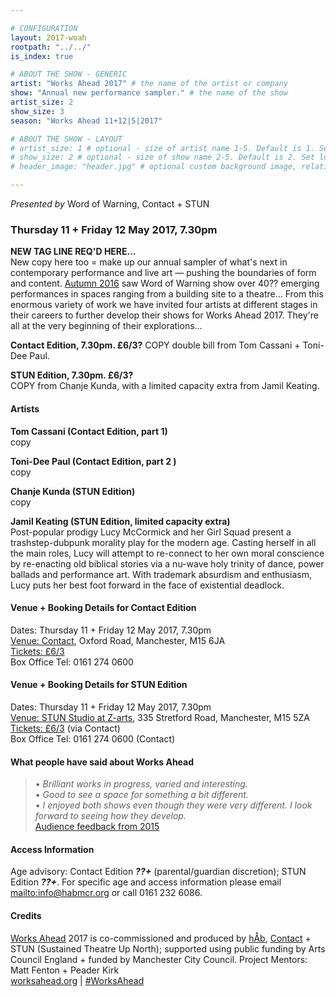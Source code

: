 ```yaml
---

# CONFIGURATION
layout: 2017-woah
rootpath: "../../"
is_index: true

# ABOUT THE SHOW - GENERIC
artist: "Works Ahead 2017" # the name of the artist or company
show: "Annual new performance sampler." # the name of the show
artist_size: 2
show_size: 3
season: "Works Ahead 11+12|5|2017"

# ABOUT THE SHOW - LAYOUT
# artist_size: 1 # optional - size of artist name 1-5. Default is 1. Set longer names to lower values
# show_size: 2 # optional - size of show name 2-5. Default is 2. Set longer names to lower values
# header_image: "header.jpg" # optional custom background image, relative to current page

---
```

*Presented by* Word of Warning, Contact + STUN
         
### Thursday 11 + Friday 12 May 2017, 7.30pm        
**NEW TAG LINE REQ'D HERE…**          
New copy here too = make up our annual sampler of what's next in contemporary performance and live art — pushing the boundaries of form and content. [Autumn 2016](/archive/2016-autumnwinter) saw Word of Warning show over 40?? emerging performances in spaces ranging from a building site to a theatre… From this enormous variety of work we have invited four artists at different stages in their careers to further develop their shows for Works Ahead 2017. They're all at the very beginning of their explorations…        
        
**Contact Edition, 7.30pm. £6/3?** 
COPY double bill from Tom Cassani + Toni-Dee Paul.        
         
**STUN Edition, 7.30pm. £6/3?**          
COPY from Chanje Kunda, with a limited capacity extra from Jamil Keating.         
          
#### Artists        
**Tom Cassani (Contact Edition, part 1)**           
copy            
          
**Toni-Dee Paul (Contact Edition, part 2 )**          
copy             
           
**Chanje Kunda (STUN Edition)**             
copy      
          
**Jamil Keating (STUN Edition, limited capacity extra)**         
Post-popular prodigy Lucy McCormick and her Girl Squad present a trashstep-dubpunk morality play for the modern age. Casting herself in all the main roles, Lucy will attempt to re-connect to her own moral conscience by re-enacting old biblical stories via a nu-wave holy trinity of dance, power ballads and performance art. With trademark absurdism and enthusiasm, Lucy puts her best foot forward in the face of existential deadlock.          
            
#### Venue + Booking Details for Contact Edition        
Dates: Thursday 11 + Friday 12 May 2017, 7.30pm          
<a href="http://contactmcr.com/visit/getting-here" target="_blank">Venue: Contact</a>, Oxford Road, Manchester, M15 6JA         
<a href="http://contactmcr.com/whats-on//booking" target="_blank">Tickets: £6/3</a>               
Box Office Tel: 0161 274 0600        
       
#### Venue + Booking Details for STUN Edition        
Dates: Thursday 11 + Friday 12 May 2017, 7.30pm          
<a href="" target="_blank">Venue: STUN Studio at Z-arts</a>, 335 Stretford Road, Manchester, M15 5ZA         
<a href="http://contactmcr.com/whats-on//booking" target="_blank">Tickets: £6/3</a> (via Contact)               
Box Office Tel: 0161 274 0600 (Contact)        
          
#### What people have said about Works Ahead        
>• *Brilliant works in progress, varied and interesting.*        
>• *Good to see a space for something a bit different.*        
>• *I enjoyed both shows even though they were very different. I look forward to seeing how they develop.*          
[Audience feedback from 2015](/archive/2015-worksahead)
          
#### Access Information        
Age advisory: Contact Edition ***??+*** (parental/guardian discretion); STUN Edition ***??+***. For specific age and access information please email <mailto:info@habmcr.org> or call 0161 232 6086.          
          
#### Credits         
[Works Ahead](/hab/worksahead) 2017 is co-commissioned and produced by [hÅb](/hab), <a href="http://contactmcr.com" target="_blank">Contact</a> + STUN (Sustained Theatre Up North); supported using public funding by Arts Council England + funded by Manchester City Council. Project Mentors: Matt Fenton + Peader Kirk        
<a href="http://worksahead.org" target="_blank">worksahead.org</a> | <a href="http://twitter.com/hashtag/WorksAhead" target="_blank">#WorksAhead</a>
